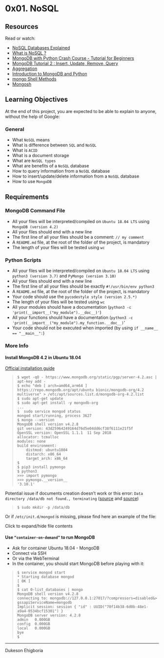 # 0x01. NoSQL

## Resources

Read or watch:

- <a href="https://riak.com/resources/nosql-databases/" target="_blank">NoSQL Databases Explained</a>
- <a href="https://www.youtube.com/watch?v=qUV2j3XBRHc" target="_blank">What is NoSQL ?</a>
- <a href="https://www.youtube.com/watch?v=E-1xI85Zog8" target="_blank">MongoDB with Python Crash Course - Tutorial for Beginners</a>
- <a href="https://www.youtube.com/watch?v=CB9G5Dvv-EE" target="_blank">MongoDB Tutorial 2 : Insert, Update, Remove, Query</a>
- <a href="https://www.mongodb.com/docs/manual/aggregation/" target="_blank">Aggregation</a>
- <a href="https://realpython.com/introduction-to-mongodb-and-python/" target="_blank">Introduction to MongoDB and Python</a>
- <a href="https://www.mongodb.com/docs/manual/reference/method/" target="_blank">mongo Shell Methods</a>
- <a href="https://www.mongodb.com/docs/mongodb-shell/#mongodb-binary-bin.mongosh" target="_blank">Mongosh</a>

## Learning Objectives

At the end of this project, you are expected to be able to explain to anyone, without the help of Google:

### General

- What `NoSQL` means
- What is difference between `SQL` and `NoSQL`
- What is `ACID`
- What is a document storage
- What are `NoSQL types`
- What are benefits of a `NoSQL` database
- How to query information from a `NoSQL` database
- How to insert/update/delete information from a `NoSQL` database
- How to use `MongoDB`

## Requirements

### MongoDB Command File

- All your files will be interpreted/compiled on `Ubuntu 18.04 LTS` using `MongoDB (version 4.2)`
- All your files should end with a new line
- The first line of all your files should be a comment: ```// my comment```
- A `README.md` file, at the root of the folder of the project, is mandatory
- The length of your files will be tested using `wc`

### Python Scripts

- All your files will be interpreted/compiled on `Ubuntu 18.04 LTS` using `python3 (version 3.7)` and `PyMongo (version 3.10)`
- All your files should end with a new line
- The first line of all your files should be exactly `#!/usr/bin/env python3`
- A `README.md` file, at the root of the folder of the project, is mandatory
- Your code should use the `pycodestyle style (version 2.5.*)`
- The length of your files will be tested using `wc`
- All your modules should have a documentation (`python3 -c 'print(__import__("my_module").__doc__)'`)
- All your functions should have a documentation (`python3 -c 'print(__import__("my_module").my_function.__doc__)`'
- Your code should not be executed when imported (by using `if __name__ == "__main__":`)

### More Info

#### Install MongoDB 4.2 in Ubuntu 18.04

<a href="https://www.mongodb.com/docs/manual/tutorial/install-mongodb-on-ubuntu/" target="_blank">Official installation guide</a>

> ```shell
> $ wget -qO - https://www.mongodb.org/static/pgp/server-4.2.asc | apt-key add -
> $ echo "deb [ arch=amd64,arm64 ] https://repo.mongodb.org/apt/ubuntu bionic/mongodb-org/4.2 multiverse" > /etc/apt/sources.list.d/mongodb-org-4.2.list
> $ sudo apt-get update
> $ sudo apt-get install -y mongodb-org
> ...
> $  sudo service mongod status
> mongod start/running, process 3627
> $ mongo --version
> MongoDB shell version v4.2.8
> git version: 43d25964249164d76d5e04dd6cf38f6111e21f5f
> OpenSSL version: OpenSSL 1.1.1  11 Sep 2018
> allocator: tcmalloc
> modules: none
> build environment:
>     distmod: ubuntu1804
>     distarch: x86_64
>     target_arch: x86_64
> $  
> $ pip3 install pymongo
> $ python3
> >>> import pymongo
> >>> pymongo.__version__
> '3.10.1'
>```

Potential issue if documents creation doesn’t work or this error: `Data directory /data/db not found., terminating` (<a href="https://bryantson.medium.com/fixing-data-db-not-found-error-in-macos-x-when-starting-mongodb-d7b82abb2479" target="_blank">source</a> and <a href="https://stackoverflow.com/questions/37702957/mongodb-data-db-not-found" target="_blank">source</a>)

> ```$ sudo mkdir -p /data/db```

Or if `/etc/init.d/mongod` is missing, please find here an example of the file:

Click to expand/hide file contents

#### Use `“container-on-demand”` to run MongoDB

- Ask for container Ubuntu 18.04 - MongoDB
- Connect via SSH
- Or via the WebTerminal
- In the container, you should start MongoDB before playing with it:

> ```shell
> $ service mongod start
> * Starting database mongod                                              [ OK ]
> $
> $ cat 0-list_databases | mongo
> MongoDB shell version v4.2.8
> connecting to: mongodb://127.0.0.1:27017/?compressors=disabled&> gssapiServiceName=mongodb
> Implicit session: session { "id" : UUID("70f14b38-6d0b-48e1-a9a4-0534bcf15301") }
> MongoDB server version: 4.2.8
> admin   0.000GB
> config  0.000GB
> local   0.000GB
> bye
> $
> ```

---

Dukeson Ehigboria